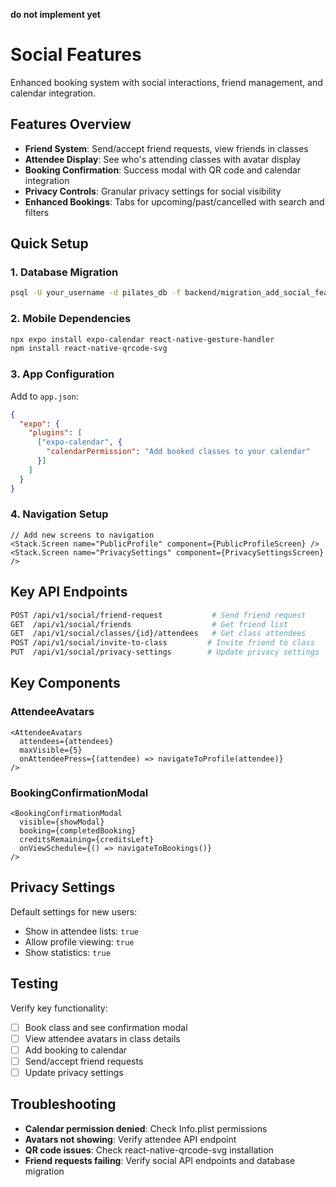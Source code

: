 **do not implement yet**
# Social Features

Enhanced booking system with social interactions, friend management, and calendar integration.

## Features Overview

- **Friend System**: Send/accept friend requests, view friends in classes
- **Attendee Display**: See who's attending classes with avatar display
- **Booking Confirmation**: Success modal with QR code and calendar integration
- **Privacy Controls**: Granular privacy settings for social visibility
- **Enhanced Bookings**: Tabs for upcoming/past/cancelled with search and filters

## Quick Setup

### 1. Database Migration
```bash
psql -U your_username -d pilates_db -f backend/migration_add_social_features.sql
```

### 2. Mobile Dependencies
```bash
npx expo install expo-calendar react-native-gesture-handler
npm install react-native-qrcode-svg
```

### 3. App Configuration
Add to `app.json`:
```json
{
  "expo": {
    "plugins": [
      ["expo-calendar", {
        "calendarPermission": "Add booked classes to your calendar"
      }]
    ]
  }
}
```

### 4. Navigation Setup
```tsx
// Add new screens to navigation
<Stack.Screen name="PublicProfile" component={PublicProfileScreen} />
<Stack.Screen name="PrivacySettings" component={PrivacySettingsScreen} />
```

## Key API Endpoints

```bash
POST /api/v1/social/friend-request           # Send friend request
GET  /api/v1/social/friends                  # Get friend list
GET  /api/v1/social/classes/{id}/attendees   # Get class attendees
POST /api/v1/social/invite-to-class         # Invite friend to class
PUT  /api/v1/social/privacy-settings        # Update privacy settings
```

## Key Components

### AttendeeAvatars
```tsx
<AttendeeAvatars
  attendees={attendees}
  maxVisible={5}
  onAttendeePress={(attendee) => navigateToProfile(attendee)}
/>
```

### BookingConfirmationModal
```tsx
<BookingConfirmationModal
  visible={showModal}
  booking={completedBooking}
  creditsRemaining={creditsLeft}
  onViewSchedule={() => navigateToBookings()}
/>
```

## Privacy Settings

Default settings for new users:
- Show in attendee lists: `true`
- Allow profile viewing: `true` 
- Show statistics: `true`

## Testing

Verify key functionality:
- [ ] Book class and see confirmation modal
- [ ] View attendee avatars in class details
- [ ] Add booking to calendar
- [ ] Send/accept friend requests
- [ ] Update privacy settings

## Troubleshooting

- **Calendar permission denied**: Check Info.plist permissions
- **Avatars not showing**: Verify attendee API endpoint
- **QR code issues**: Check react-native-qrcode-svg installation
- **Friend requests failing**: Verify social API endpoints and database migration